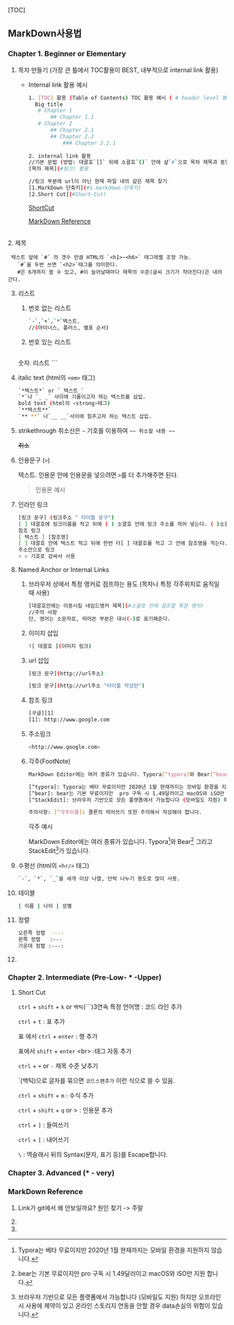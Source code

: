 [TOC]

## MarkDown사용법

### Chapter 1. Beginner or Elementary

1. 목차 만들기 (가장 큰 틀에서 TOC활용이 BEST, 내부적으로 internal link 활용)
   
   - Internal link 활용 예시
   
     ```bash
     1. [TOC] 활용 (Table of Contents) TOC 활용 예시 ( # header level 별 작성 )
       Big title
       	# Chapter 1
       		## Chapter 1.1
       	# Chapter 2
       		## Chapter 2.1
       		## Chapter 2.2
       			### Chapter 2.2.1
       
     2. internal link 활용
     //기본 문법 (방법: 대괄호`[]` 뒤에 소괄호`()` 안에 샾`#`으로 목차 제목과 동일하게 써준다. 단, 띄어쓴 부분은 대시`-`로 표기해준다. )
     [목차 제목](#링크) 활용
     
     //링크 부분에 url이 아닌 현재 파일 내의 같은 제목 찾기
     [1.MarkDown 단축키](#1.markdown-단축키)
     [2.Short Cut](#Short-Cut)
     ```
     
       [ShortCut](#Short-Cut)
     
       [MarkDown Reference](#markdown-reference)


​           
2. 제목

     텍스트 앞에 `#` 의 갯수 만큼 HTML의 `<h1>~<h6>` 태그레벨 조정 가능.
       `#`을 두번 쓰면 `<h2>`태그를 의미한다.
       #은 6개까지 쓸 수 있고, #이 늘어날때마다 제목의 수준(글씨 크기가 작아진다)은 내려간다.

     

3. 리스트

     1. 번호 없는 리스트

          ```bash
          `-`,`+`,`*`텍스트.
          //(마이너스, 플러스, 별표 순서)
          ```

     2. 번호 있는 리스트

          ```bash
     숫자. 리스트
          ```
          
          

4. italic text (html의 `<em>` 태그)

   ```bash
   `*텍스트*` or `_텍스트_`
   `*`나 `_ _` 사이에 기울이고자 하는 텍스트를 삽입.
   bold text (html의 <strong>태그)
   `**텍스트**`
   `** **` 나`__ __`사이에 힘주고자 하는 텍스트 삽입.
   ```

   

5. strikethrough
   취소선은 `~` 기호를 이용하여 `~~ 취소할 내용 ~~`

   ~~취소~~

   

6. 인용문구 (`>`)

   텍스트. 인용문 안에 인용문을 넣으려면 `>`를 더 추가해주면 된다.

   > 인용문 예시



7. 인라인 링크

   ```bash
   [링크 문구] (링크주소 " 타이틀 문구")
   [ ] 대괄호에 링크이름을 적고 뒤에 ( ) 소괄호 안에 링크 주소를 적어 넣는다. ( )소괄호 뒤에 더블쿼테이션으로 "타이틀 부구를 작성할 수 있다."
   참조 링크
   [ 텍스트 ] [참조명]
   [ ] 대괄호 안에 텍스트 적고 뒤에 한번 더[ ] 대괄호를 적고 그 안에 참조명을 적는다.
   주소만으로 링크
   < > 기호로 감싸서 사용
   ```

   

8. Named Anchor or Internal Links

   1. 
      브라우저 상에서 특정 앵커로 점프하는 용도 (목차나 특정 각주위치로 움직일 때 사용)

      ```bash
      [대괄호안에는 이동시킬 네임드앵커 제목](#소괄호 안에 점프할 특정 앵커)
      //주의 사항 
      단, 영어는 소문자로, 띄어쓴 부분은 대시(-)로 표기해준다.  
      ```

      

   2. 이미지 삽입

      ```bash
      ![ 대괄호 ](이미지 링크)
      ```

      

   3. url 삽입

      ```bash
      [링크 문구](http://url주소)
      
      [링크 문구](http://url주소 "타이틀 작성란")
      ```

      

   4. 참조 링크

      ```bash
      [구글][1]
      [1]: http://www.google.com
      ```

      

   5. 주소링크

      ```bash
      <http://www.google.com>
      ```
      
      
      
   6. 각주(FootNote)

      ```bash
      MarkDown Editor에는 여러 종류가 있습니다. Typora[^typora]와 Bear[^bear] 그리고 StackEdit[^StackEdit]가 있습니다.
      
      [^typora]: Typora는 베타 무료이지만 2020년 1월 현재까지는 모바일 환경을 지원하지 않습니다.
      [^bear]: bear는 기본 무료이지만  pro 구독 시 1.49달러이고 macOS와 iSO만 지원 합니다.
      [^StackEdit]: 브라우저 기반으로 모든 플랫폼에서 가능합니다 (모바일도 지원) 하지만 오프라인 시 사용에 제약이 있고 온라인 스토리지 연동을 안할 경우 data손실의 위험이 있습니다.
      
      주의사항: [^각주이름]: 콜론의 띄어쓰기 또한 주의해서 작성해야 합니다.
      ```

      각주 예시

      MarkDown Editor에는 여러 종류가 있습니다. Typora[^1]와 Bear[^2] 그리고 StackEdit[^3]가 있습니다.

      [^1]: Typora는 베타 무료이지만 2020년 1월 현재까지는 모바일 환경을 지원하지 않습니다.
      [^2]: bear는 기본 무료이지만  pro 구독 시 1.49달러이고 macOS와 iSO만 지원 합니다.
      [^3]: 브라우저 기반으로 모든 플랫폼에서 가능합니다 (모바일도 지원) 하지만 오프라인 시 사용에 제약이 있고 온라인 스토리지 연동을 안할 경우 data손실의 위험이 있습니다.

   

9. 수평선 (html의 `<hr/>` 태그)

     ```bash
     `-`, `*`, `_`을 세개 이상 나열, 단락 나누기 용도로 많이 사용.
     ```

     

10. 테이블

    ```bash
    | 이름 | 나이 | 성별
    ```

    

11. 정렬

    ```bash
    오른쪽 정렬 	---:
    왼쪽 정렬 	:---
    가운데 정렬 :---:
    ```

    

12. 



### Chapter 2. Intermediate (Pre-Low- * -Upper)

1. Short Cut

   `ctrl` + `shift` + `k` or `백틱`(\`\`\`)3연속 특정 언어명 : 코드 라인 추가

   `ctrl` + `t` : 표 추가

   표 에서 `ctrl` + `enter` : 행 추가

   표에서 `shift` + `enter` \<br> :태그 자동 추가

   `ctrl` + `+` or `-` 제목 수준 낮추기

   \`(백틱)으로 글자를 묶으면 `코드스팬추가` 이런 식으로 쓸 수 있음.

   `ctrl` + `shift` + `m` : 수식 추가

   `ctrl` + `shift` + `q` or > : 인용문 추가 

   `ctrl` + `]` : 들여쓰기

   `ctrl` + `[` : 내어쓰기 

   `\` : 역슬래시 뒤의 Syntax(문자, 표기 등)를 Escape합니다.



### Chapter 3. Advanced (* - very)



### MarkDown Reference

1. Link가 git에서 왜 안보일까요? 원인 찾기 -> 주말

1. [Typora]: https://typora.io/	"MarkDown Editor"

2. [Typora Reference]: https://support.typora.io/Markdown-Reference/

   